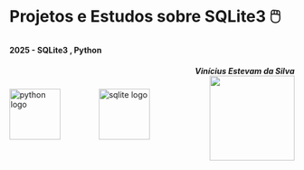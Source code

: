 
###

<br clear="both">

<h1 align="left">Projetos e Estudos sobre SQLite3 🖱️
<br clear="both">

###

<h4 align="left"> 2025 - SQLite3 , Python
<h5 align="right">Vinícius Estevam da Silva
<br clear="both">

<img align="right" height="150" src="https://user-images.githubusercontent.com/74038190/212284087-bbe7e430-757e-4901-90bf-4cd2ce3e1852.gif"  />

###

<div align="left">
  <img src="https://user-images.githubusercontent.com/74038190/212257472-08e52665-c503-4bd9-aa20-f5a4dae769b5.gif" height="90" alt="python logo"  />
  <img width="60" />
  <img src="https://cdn.jsdelivr.net/gh/devicons/devicon/icons/sqlite/sqlite-original.svg" height="90" alt="sqlite logo"  />
  <img width="60" />
<div/>

  ###
